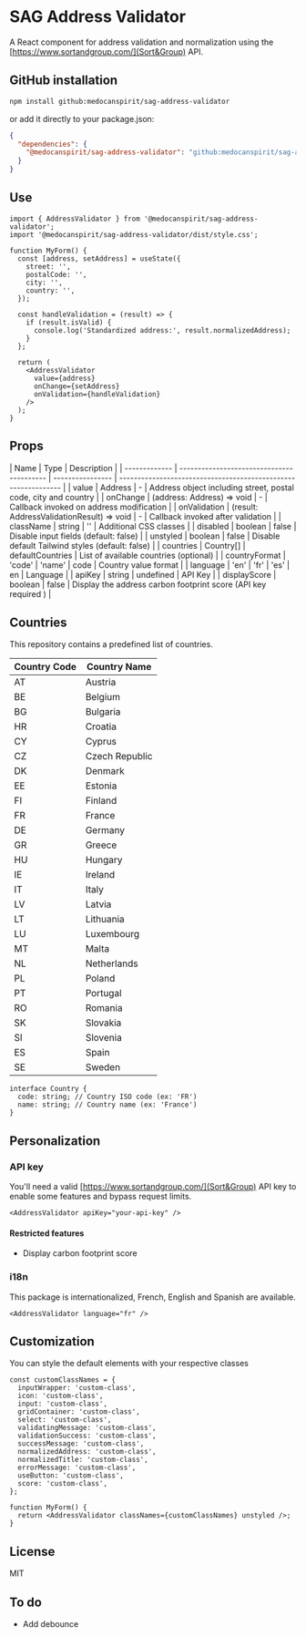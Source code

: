 # SAG Address Validator

A React component for address validation and normalization using the [https://www.sortandgroup.com/](Sort&Group) API.

## GitHub installation

```bash
npm install github:medocanspirit/sag-address-validator
```

or add it directly to your package.json:

```json
{
  "dependencies": {
    "@medocanspirit/sag-address-validator": "github:medocanspirit/sag-address-validator"
  }
}
```

## Use

```tsx
import { AddressValidator } from '@medocanspirit/sag-address-validator';
import '@medocanspirit/sag-address-validator/dist/style.css';

function MyForm() {
  const [address, setAddress] = useState({
    street: '',
    postalCode: '',
    city: '',
    country: '',
  });

  const handleValidation = (result) => {
    if (result.isValid) {
      console.log('Standardized address:', result.normalizedAddress);
    }
  };

  return (
    <AddressValidator
      value={address}
      onChange={setAddress}
      onValidation={handleValidation}
    />
  );
}
```

## Props

| Name          | Type                                      | Description      |
| ------------- | ----------------------------------------- | ---------------- | -------------------------------------------------------------- |
| value         | Address                                   | -                | Address object including street, postal code, city and country |
| onChange      | (address: Address) => void                | -                | Callback invoked on address modification                       |
| onValidation  | (result: AddressValidationResult) => void | -                | Callback invoked after validation                              |
| className     | string                                    | ''               | Additional CSS classes                                         |
| disabled      | boolean                                   | false            | Disable input fields (default: false)                          |
| unstyled      | boolean                                   | false            | Disable default Tailwind styles (default: false)               |
| countries     | Country[]                                 | defaultCountries | List of available countries (optional)                         |
| countryFormat | 'code' \| 'name'                          | code             | Country value format                                           |
| language      | 'en' \| 'fr' \| 'es'                      | en               | Language                                                       |
| apiKey        | string                                    | undefined        | API Key                                                        |
| displayScore  | boolean                                   | false            | Display the address carbon footprint score (API key required ) |

## Countries

This repository contains a predefined list of countries.

| Country Code | Country Name   |
| ------------ | -------------- |
| AT           | Austria        |
| BE           | Belgium        |
| BG           | Bulgaria       |
| HR           | Croatia        |
| CY           | Cyprus         |
| CZ           | Czech Republic |
| DK           | Denmark        |
| EE           | Estonia        |
| FI           | Finland        |
| FR           | France         |
| DE           | Germany        |
| GR           | Greece         |
| HU           | Hungary        |
| IE           | Ireland        |
| IT           | Italy          |
| LV           | Latvia         |
| LT           | Lithuania      |
| LU           | Luxembourg     |
| MT           | Malta          |
| NL           | Netherlands    |
| PL           | Poland         |
| PT           | Portugal       |
| RO           | Romania        |
| SK           | Slovakia       |
| SI           | Slovenia       |
| ES           | Spain          |
| SE           | Sweden         |

```tsx
interface Country {
  code: string; // Country ISO code (ex: 'FR')
  name: string; // Country name (ex: 'France')
}
```

## Personalization

### API key

You'll need a valid [https://www.sortandgroup.com/](Sort&Group) API key to enable some features and bypass request limits.

```tsx
<AddressValidator apiKey="your-api-key" />
```

#### Restricted features

- Display carbon footprint score

### i18n

This package is internationalized, French, English and Spanish are available.

```tsx
<AddressValidator language="fr" />
```

## Customization

You can style the default elements with your respective classes

```tsx
const customClassNames = {
  inputWrapper: 'custom-class',
  icon: 'custom-class',
  input: 'custom-class',
  gridContainer: 'custom-class',
  select: 'custom-class',
  validatingMessage: 'custom-class',
  validationSuccess: 'custom-class',
  successMessage: 'custom-class',
  normalizedAddress: 'custom-class',
  normalizedTitle: 'custom-class',
  errorMessage: 'custom-class',
  useButton: 'custom-class',
  score: 'custom-class',
};

function MyForm() {
  return <AddressValidator classNames={customClassNames} unstyled />;
}
```

## License

MIT

## To do

- Add debounce
